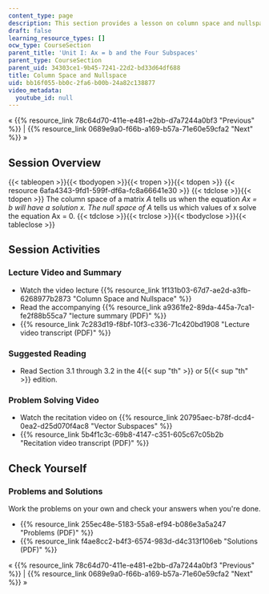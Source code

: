 ```yaml
---
content_type: page
description: This section provides a lesson on column space and nullspace.
draft: false
learning_resource_types: []
ocw_type: CourseSection
parent_title: 'Unit I: Ax = b and the Four Subspaces'
parent_type: CourseSection
parent_uid: 34303ce1-9b45-7241-22d2-bd33d64df688
title: Column Space and Nullspace
uid: bb16f055-bb0c-2fa6-b00b-24a82c138877
video_metadata:
  youtube_id: null
---
```

« {{% resource_link 78c64d70-411e-e481-e2bb-d7a7244a0bf3 "Previous" %}} | {{% resource_link 0689e9a0-f66b-a169-b57a-71e60e59cfa2 "Next" %}} »

## Session Overview

{{< tableopen >}}{{< tbodyopen >}}{{< tropen >}}{{< tdopen >}}
{{< resource 6afa4343-9fd1-599f-df6a-fc8a66641e30 >}}
{{< tdclose >}}{{< tdopen >}}
The column space of a matrix _A_ tells us when the equation _Ax = b will have a solution x. The null space of A_ tells us which values of x solve the equation Ax = 0.
{{< tdclose >}}{{< trclose >}}{{< tbodyclose >}}{{< tableclose >}}

## Session Activities

### Lecture Video and Summary

- Watch the video lecture {{% resource_link 1f131b03-67d7-ae2d-a3fb-6268977b2873 "Column Space and Nullspace" %}}
- Read the accompanying {{% resource_link a9361fe2-89da-445a-7ca1-fe2f88b55ca7 "lecture summary (PDF)" %}}
- {{% resource_link 7c283d19-f8bf-10f3-c336-71c420bd1908 "Lecture video transcript (PDF)" %}}

### Suggested Reading

- Read Section 3.1 through 3.2 in the 4{{< sup "th" >}} or 5{{< sup "th" >}} edition.

### Problem Solving Video

- Watch the recitation video on {{% resource_link 20795aec-b78f-dcd4-0ea2-d25d070f4ac8 "Vector Subspaces" %}}
- {{% resource_link 5b4f1c3c-69b8-4147-c351-605c67c05b2b "Recitation video transcript (PDF)" %}}

## Check Yourself

### Problems and Solutions

Work the problems on your own and check your answers when you're done.

- {{% resource_link 255ec48e-5183-55a8-ef94-b086e3a5a247 "Problems (PDF)" %}}
- {{% resource_link f4ae8cc2-b4f3-6574-983d-d4c313f106eb "Solutions (PDF)" %}}

« {{% resource_link 78c64d70-411e-e481-e2bb-d7a7244a0bf3 "Previous" %}} | {{% resource_link 0689e9a0-f66b-a169-b57a-71e60e59cfa2 "Next" %}} »